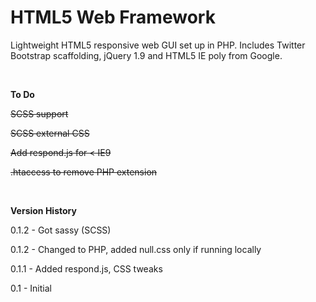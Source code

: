 HTML5 Web Framework
=========

Lightweight HTML5 responsive web GUI set up in PHP. Includes Twitter Bootstrap scaffolding, jQuery 1.9 and HTML5 IE poly from Google.

<br>

<b>To Do</b>

~~SCSS support~~

~~SCSS external CSS~~

~~Add respond.js for < IE9~~

~~.htaccess to remove PHP extension~~

<br>

<b>Version History</b>

0.1.2 - Got sassy (SCSS)

0.1.2 - Changed to PHP, added null.css only if running locally

0.1.1 - Added respond.js, CSS tweaks

0.1 - Initial